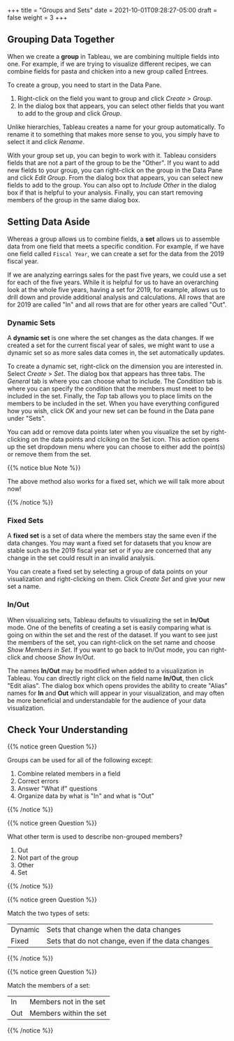 +++
title = "Groups and Sets"
date = 2021-10-01T09:28:27-05:00
draft = false
weight = 3
+++


## Grouping Data Together

When we create a **group** in Tableau, we are combining multiple fields into one. For example, if we are trying to visualize different recipes, we can combine fields for pasta and chicken into a new group called Entrees. 

To create a group, you need to start in the Data Pane.

1. Right-click on the field you want to group and click *Create* > *Group*.
1. In the dialog box that appears, you can select other fields that you want to add to the group and click *Group*.

Unlike hierarchies, Tableau creates a name for your group automatically. To rename it to something that makes more sense to you, you simply have to select it and click *Rename*.

With your group set up, you can begin to work with it. Tableau considers fields that are not a part of the group to be the "Other". If you want to add new fields to your group, you can right-click on the group in the Data Pane and click *Edit Group*. From the dialog box that appears, you can select new fields to add to the group. You can also opt to *Include Other* in the dialog box if that is helpful to your analysis. Finally, you can start removing members of the group in the same dialog box.

## Setting Data Aside

Whereas a group allows us to combine fields, a **set** allows us to assemble data from one field that meets a specific condition. For example, if we have one field called `Fiscal Year`, we can create a set for the data from the 2019 fiscal year.

If we are analyzing earrings sales for the past five years, we could use a set for each of the five years. While it is helpful for us to have an overarching look at the whole five years, having a set for 2019, for example, allows us to drill down and provide additional analysis and calculations. All rows that are for 2019 are called "In" and all rows that are for other years are called "Out".

### Dynamic Sets

A **dynamic set** is one where the set changes as the data changes. If we created a set for the current fiscal year of sales, we might want to use a dynamic set so as more sales data comes in, the set automatically updates.

To create a dynamic set, right-click on the dimension you are interested in. Select *Create* > *Set*. The dialog box that appears has three tabs. The *General* tab is where you can choose what to include. The *Condition* tab is where you can specify the condition that the members must meet to be included in the set. Finally, the *Top* tab allows you to place limits on the members to be included in the set. When you have everything configured how you wish, click *OK* and your new set can be found in the Data pane under "Sets".

You can add or remove data points later when you visualize the set by right-clicking on the data points and clciking on the Set icon. This action opens up the set dropdown menu where you can choose to either add the point(s) or remove them from the set.

{{% notice blue Note %}}

The above method also works for a fixed set, which we will talk more about now!

{{% /notice %}}

### Fixed Sets

A **fixed set** is a set of data where the members stay the same even if the data changes. You may want a fixed set for datasets that you know are stable such as the 2019 fiscal year set or if you are concerned that any change in the set could result in an invalid analysis.

You can create a fixed set by selecting a group of data points on your visualization and right-clicking on them. Click *Create Set* and give your new set a name.

### In/Out

When visualizing sets, Tableau defaults to visualizing the set in **In/Out** mode. One of the benefits of creating a set is easily comparing what is going on within the set and the rest of the dataset. If you want to see just the members of the set, you can right-click on the set name and choose *Show Members in Set*. If you want to go back to In/Out mode, you can right-click and choose *Show In/Out*.

The names **In/Out** may be modified when added to a visualization in Tableau. You can directly right click on the field name **In/Out**, then click "Edit alias". The dialog box which opens provides the ability to create "Alias" names for **In** and **Out** which will appear in your visualization, and may often be more beneficial and understandable for the audience of your data visualization.

## Check Your Understanding

{{% notice green Question %}}

Groups can be used for all of the following except:

1. Combine related members in a field 
1. Correct errors 
1. Answer "What if" questions 
1. Organize data by what is "In" and what is "Out" 

{{% /notice %}}

<!-- Organize data by what is In and what is Out -->

{{% notice green Question %}}

What other term is used to describe non-grouped members?

1. Out 
1. Not part of the group 
1. Other 
1. Set 

{{% /notice %}}

<!-- Other -->

{{% notice green Question %}}

Match the two types of sets:

|  |  |
|--|--|
| Dynamic | Sets that change when the data changes |
| Fixed | Sets that do not change, even if the data changes |

{{% /notice %}}

<!-- Dynamic sets are sets that update as data changes and fixed sets are sets that do not change even when the data changes -->

{{% notice green Question %}}

Match the members of a set:

|  |  |
|--|--|
| In | Members not in the set |
| Out | Members within the set |

{{% /notice %}}

<!-- In refers to members within the set and out refers to members not in the set -->
